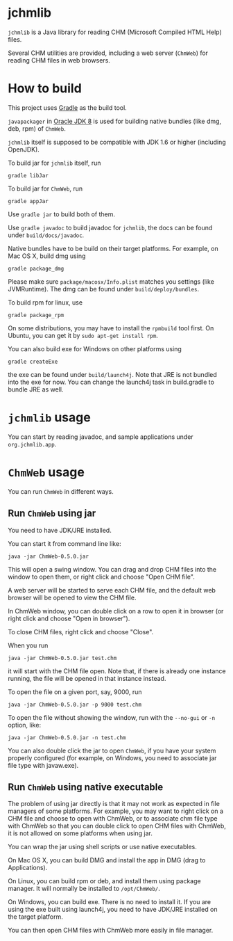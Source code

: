 # jchmlib

`jchmlib` is a Java library for reading CHM (Microsoft Compiled HTML Help) files.

Several CHM utilities are provided, 
including a web server (`ChmWeb`) for reading CHM files in web browsers.

# How to build

This project uses [Gradle](https://gradle.org/) as the build tool.

`javapackager` in [Oracle JDK 8](http://www.oracle.com/technetwork/java/javase/downloads/jdk8-downloads-2133151.html)
 is used for building native bundles (like dmg, deb, rpm) of `ChmWeb`.
 
`jchmlib` itself is supposed to be compatible with JDK 1.6 or higher (including OpenJDK).

To build jar for `jchmlib` itself, run
```
gradle libJar
```

To build jar for `ChmWeb`, run
```
gradle appJar
```

Use `gradle jar` to build both of them.

Use `gradle javadoc` to build javadoc for `jchmlib`,
the docs can be found under `build/docs/javadoc`.

Native bundles have to be build on their target platforms.
For example, on Mac OS X, build dmg using
```
gradle package_dmg
```

Please make sure `package/macosx/Info.plist` matches you settings (like JVMRuntime).
The dmg can be found under `build/deploy/bundles`.

To build rpm for linux, use
```
gradle package_rpm
```

On some distributions, you may have to install the `rpmbuild` tool first.
 On Ubuntu, you can get it by `sudo apt-get install rpm`.

You can also build exe for Windows on other platforms using
```
gradle createExe
```

the exe can be found under `build/launch4j`.
Note that JRE is not bundled into the exe for now.
You can change the launch4j task in build.gradle to bundle JRE as well.

# `jchmlib` usage

You can start by reading javadoc, and sample applications under `org.jchmlib.app`.

# `ChmWeb` usage

You can run `ChmWeb` in different ways.

## Run `ChmWeb` using jar

You need to have JDK/JRE installed.

You can start it from command line like:
```
java -jar ChmWeb-0.5.0.jar
```
This will open a swing window.
You can drag and drop CHM files into the window to open them,
or right click and choose "Open CHM file".

A web server will be started to serve each CHM file,
 and the default web browser will be opened to view the CHM file.

In ChmWeb window, you can double click on a row to open it in browser
(or right click and choose "Open in browser").

To close CHM files, right click and choose "Close".

When you run
```
java -jar ChmWeb-0.5.0.jar test.chm
```

it will start with the CHM file open.
Note that, if there is already one instance running,
the file will be opened in that instance instead.

To open the file on a given port, say, 9000, run
```
java -jar ChmWeb-0.5.0.jar -p 9000 test.chm
```

To open the file without showing the window,
 run with the `--no-gui` or `-n` option, like:
```
java -jar ChmWeb-0.5.0.jar -n test.chm
```

You can also double click the jar to open `ChmWeb`,
if you have your system properly configured
 (for example, on Windows, you need to associate jar file type with javaw.exe).
 
## Run `ChmWeb` using native executable

The problem of using jar directly is that it may not work as expected
in file managers of some platforms.
For example, you may want to right click on a CHM file and choose to open with ChmWeb,
or to associate chm file type with ChmWeb so that you can double click to open CHM files with ChmWeb,
it is not allowed on some platforms when using jar.

You can wrap the jar using shell scripts or use native executables.

On Mac OS X, you can build DMG and install the app in DMG (drag to Applications).

On Linux, you can build rpm or deb, and install them using package manager.
 It will normally be installed to `/opt/ChmWeb/`.

On Windows, you can build exe. There is no need to install it.
  If you are using the exe built using launch4j,
  you need to have JDK/JRE installed on the target platform.

You can then open CHM files with ChmWeb more easily in file manager.
